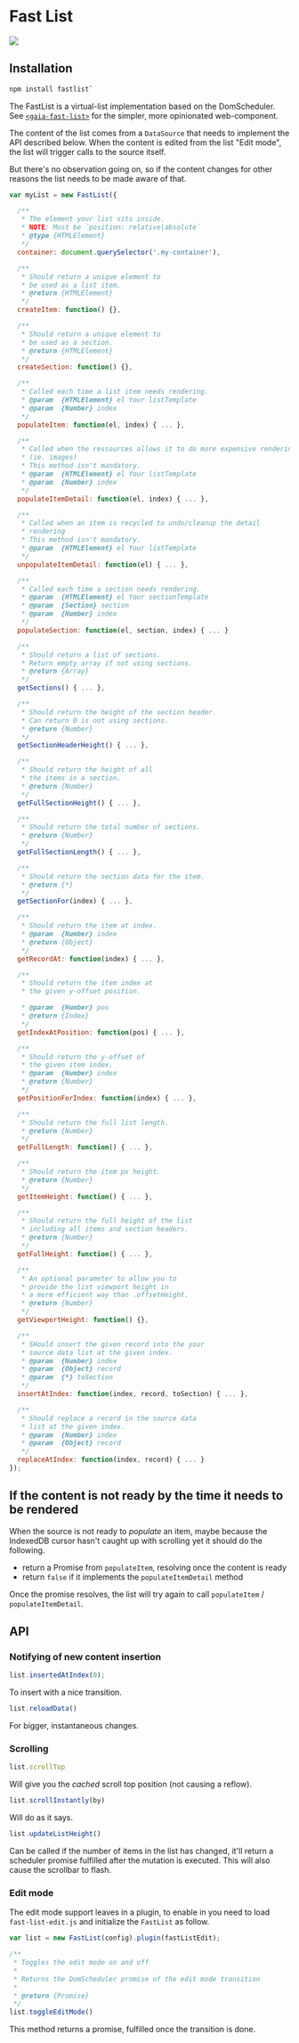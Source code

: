# Fast List
[![](https://travis-ci.org/fxos-components/fast-list.svg)](https://travis-ci.org/fxos-components/fast-list)

## Installation

```bash
npm install fastlist`
```

The FastList is a virtual-list implementation based on the DomScheduler. See [`<gaia-fast-list>`](https://github.com/fxos-components/gaia-fast-list) for the simpler, more opinionated web-component.

The content of the list comes from a `DataSource` that needs to implement the API described
below. When the content is edited from the list "Edit mode", the list will trigger calls to the source itself.

But there's no observation going on, so if the content changes for other reasons the list needs to be made aware of that.

```js
var myList = new FastList({

  /**
   * The element your list sits inside.
   * NOTE: Must be `position: relative|absolute`
   * @type {HTMLElement}
   */
  container: document.querySelector('.my-container'),

  /**
   * Should return a unique element to
   * be used as a list item.
   * @return {HTMLElement}
   */
  createItem: function() {},

  /**
   * Should return a unique element to
   * be used as a section.
   * @return {HTMLElement}
   */
  createSection: function() {},

  /**
   * Called each time a list item needs rendering.
   * @param  {HTMLElement} el Your listTemplate
   * @param  {Number} index
   */
  populateItem: function(el, index) { ... },

  /**
   * Called when the ressources allows it to do more expensive rendering
   * (ie. images)
   * This method isn't mandatory.
   * @param  {HTMLElement} el Your listTemplate
   * @param  {Number} index
   */
  populateItemDetail: function(el, index) { ... },

  /**
   * Called when an item is recycled to undo/cleanup the detail
   * rendering
   * This method isn't mandatory.
   * @param  {HTMLElement} el Your listTemplate
   */
  unpopulateItemDetail: function(el) { ... },

  /**
   * Called each time a section needs rendering.
   * @param  {HTMLElement} el Your sectionTemplate
   * @param  {Section} section
   * @param  {Number} index
   */
  populateSection: function(el, section, index) { ... }

  /**
   * Should return a list of sections.
   * Return empty array if not using sections.
   * @return {Array}
   */
  getSections() { ... },

  /**
   * Should return the height of the section header.
   * Can return 0 is not using sections.
   * @return {Number}
   */
  getSectionHeaderHeight() { ... },

  /**
   * Should return the height of all
   * the items in a section.
   * @return {Number}
   */
  getFullSectionHeight() { ... },

  /**
   * Should return the total number of sections.
   * @return {Number}
   */
  getFullSectionLength() { ... },

  /**
   * Should return the section data for the item.
   * @return {*}
   */
  getSectionFor(index) { ... },

  /**
   * Should return the item at index.
   * @param  {Number} index
   * @return {Object}
   */
  getRecordAt: function(index) { ... },

  /**
   * Should return the item index at
   * the given y-offset position.

   * @param  {Number} pos
   * @return {Index}
   */
  getIndexAtPosition: function(pos) { ... },

  /**
   * Should return the y-offset of
   * the given item index.
   * @param  {Number} index
   * @return {Number}
   */
  getPositionForIndex: function(index) { ... },

  /**
   * Should return the full list length.
   * @return {Number}
   */
  getFullLength: function() { ... },

  /**
   * Should return the item px height.
   * @return {Number}
   */
  getItemHeight: function() { ... },

  /**
   * Should return the full height of the list
   * including all items and section headers.
   * @return {Number}
   */
  getFullHeight: function() { ... },

  /**
   * An optional parameter to allow you to
   * provide the list viewport height in
   * a more efficient way than .offsetHeight.
   * @return {Number}
   */
  getViewportHeight: function() {},

  /**
   * SHould insert the given record into the your
   * source data list at the given index.
   * @param  {Number} index
   * @param  {Object} record
   * @param  {*} toSection
   */
  insertAtIndex: function(index, record, toSection) { ... },

  /**
   * Should replace a record in the source data
   * list at the given index.
   * @param  {Number} index
   * @param  {Object} record
   */
  replaceAtIndex: function(index, record) { ... }
});
```

## If the content is not ready by the time it needs to be rendered
When the source is not ready to _populate_ an item, maybe because the
IndexedDB cursor hasn't caught up with scrolling yet it should do the
following.

* return a Promise from `populateItem`, resolving once the content is
  ready
* return `false` if it implements the `populateItemDetail` method

Once the promise resolves, the list will try again to call `populateItem` / `populateItemDetail`.

## API

### Notifying of new content insertion

```js
list.insertedAtIndex(0);
```

To insert with a nice transition.

```js
list.reloadData()
```

For bigger, instantaneous changes.

### Scrolling

```js
list.scrollTop
```

Will give you the *cached* scroll top position (not causing a reflow).

```js
list.scrollInstantly(by)
```

Will do as it says.

```js
list.updateListHeight()
```

Can be called if the number of items in the list has changed, it'll return a scheduler promise fulfilled after the mutation is executed. This will also cause the scrollbar to flash.

### Edit mode
The edit mode support leaves in a plugin, to enable in you need to load
`fast-list-edit.js` and initialize the `FastList` as follow.
```js
var list = new FastList(config).plugin(fastListEdit);
```

```js
/**
 * Toggles the edit mode on and off
 *
 * Returns the DomScheduler promise of the edit mode transition
 *
 * @return {Promise}
 */
list.toggleEditMode()
```

This method returns a promise, fulfilled once the transition is done.

